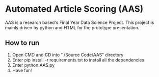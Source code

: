 # Automated Article Scoring (AAS)

AAS is a research based's Final Year Data Science Project. This project is mainly driven by python and HTML for the prototype presentation.

## How to run
1. Open CMD and CD into "./Source Code/AAS" directory
2. Enter pip install -r requirements.txt to install all the dependencies
3. Enter python AAS.py
4. Have fun!